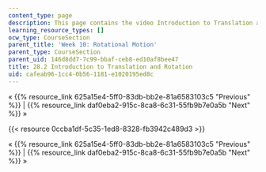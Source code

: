 ```yaml
---
content_type: page
description: This page contains the video Introduction to Translation and Rotation.
learning_resource_types: []
ocw_type: CourseSection
parent_title: 'Week 10: Rotational Motion'
parent_type: CourseSection
parent_uid: 146d8dd7-7c99-bbaf-ceb8-ed10af8bee47
title: 28.2 Introduction to Translation and Rotation
uid: cafeab96-1cc4-0b56-1181-e1020195ed8c
---
```


« {{% resource_link 625a15e4-5ff0-83db-bb2e-81a6583103c5 "Previous" %}} | {{% resource_link daf0eba2-915c-8ca8-6c31-55fb9b7e0a5b "Next" %}} »

{{< resource 0ccba1df-5c35-1ed8-8328-fb3942c489d3 >}}

« {{% resource_link 625a15e4-5ff0-83db-bb2e-81a6583103c5 "Previous" %}} | {{% resource_link daf0eba2-915c-8ca8-6c31-55fb9b7e0a5b "Next" %}} »